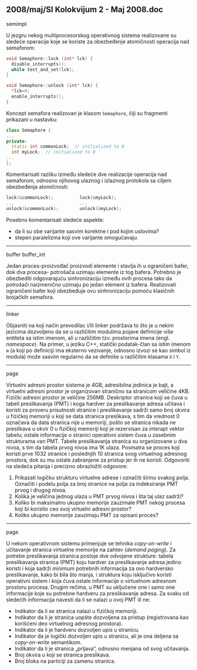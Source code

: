 2008/maj/SI Kolokvijum 2 - Maj 2008.doc
--------------------------------------------------------------------------------
semimpl 

U jezgru nekog multiprocesorskog operativnog sistema realizovane su sledeće operacije koje
se koriste za obezbeđenje atomičnosti operacija nad semaforom:
```cpp
void Semaphore::lock (int* lck) {
  disable_interrupts();
  while test_and_set(lck);
}

void Semaphore::unlock (int* lck) {
  *lck=0;
  enable_interrupts();
}
```
Koncept semafora realizovan je klasom `Semaphore`, čiji su fragmenti prikazani u nastavku:
```cpp
class Semaphore {
...
private:
  static int commonLock;  // initialized to 0
  int myLock;  // initialized to 0
...
};
```
Komentarisati razliku između sledeće dve realizacije operacija nad semaforom, odnosno
njihovog ulaznog i izlaznog protokola sa ciljem obezbeđenja atomičnosti:
```cpp
lock(&commonLock);          lock(&myLock);
...                         ...
unlock(&commonLock);        unlock(&myLock);
```
Posebno komentarisati sledeće aspekte:

- da li su obe varijante sasvim korektne i pod kojim uslovima?
- stepen paralelizma koji ove varijante omogućavaju.

--------------------------------------------------------------------------------
buffer buffer_int

Jedan proces-proizvođač proizvodi elemente i stavlja ih u ograničeni bafer, dok dva procesa-
potrošača uzimaju elemente iz tog bafera. Potrebno je obezbediti odgovarajuću sinhronizaciju
između ovih procesa tako da potrošači naizmenično uzimaju po jedan element iz bafera.
Realizovati ograničeni bafer koji obezbeđuje ovu sinhronizaciju pomoću klasičnih brojačkih
semafora.

--------------------------------------------------------------------------------
linker

Objasniti na koji način prevodilac i/ili linker podržava to što je u nekim jezicima dozvoljeno
da se u različitim modulima pojave definicije više entiteta sa istim imenom, ali u različitim
tzv. prostorima imena (engl. *namespace*). Na primer, u jeziku C++, statički podatak-član sa
istim imenom `m` (a koji po definiciji ima eksterno vezivanje, odnosno izvozi se kao simbol iz
modula) može sasvim regularno da se definiše u različitim klasama `X` i `Y`.

--------------------------------------------------------------------------------
page

Virtuelni adresni prostor sistema je 4GB, adresibilna jedinica je bajt, a virtuelni adresni
prostor je organizovan stranično sa stranicom veličine 4KB. Fizički adresni prostor je veličine
256MB. Deskriptor stranice koji se čuva u tabeli preslikavanja (PMT) i koga hardver za
preslikavanje adresa učitava i koristi za proveru prisutnosti stranice i preslikavanje sadrži
samo broj okvira u fizičkoj memoriji u koji se data stranica preslikava, s tim da vrednost 0
označava da data stranica nije u memoriji, pošto se stranica nikada ne preslikava u okvir 0 u
fizičkoj memoriji koji je rezervisan za interapt vektor tabelu; ostale informacije o stranici
operativni sistem čuva u zasebnim strukturama van PMT. Tabele preslikavanja stranica su
organizovane u dva nivoa, s tim da tabela prvog nivoa ima 1K ulaza. Posmatra se proces koji
koristi prve 1032 stranice i poslednjih 10 stranica svog virtuelnog adresnog prostora, dok su
mu ostale zabranjene za pristup jer ih ne koristi. Odgovoriti na sledeća pitanja i precizno
obrazložiti odgovore:

1. Prikazati logičku strukturu virtuelne adrese i označiti širinu svakog polja. Označiti i podelu polja za broj stranice na polja za indeksiranje PMT prvog i drugog nivoa.
2. Kolika je veličina jednog ulaza u PMT prvog nivoa i šta taj ulaz sadrži?
3. Koliko bi maksimalno ukupno memorije zauzimale PMT nekog procesa koji bi koristio ceo svoj virtuelni adresni prostor?
4. Koliko ukupno memorije zauzimaju PMT za opisani proces?

--------------------------------------------------------------------------------
page

U nekom operativnom sistemu primenjuje se tehnika *copy-on-write* i učitavanje stranica
virtuelne memorije na zahtev (*demand paging*). Za potrebe preslikavanja stranica postoje dve
odvojene strukture: tabela preslikavanja stranica (PMT) koju hardver za preslikavanje adresa
jedino koristi i koja sadrži *minimum* potrebnih informacija za ovo hardversko preslikavanje,
kako bi bila što manja, i struktura koju isključivo koristi operativni sistem i koja čuva ostale
informacije o virtuelnom adresnom prostoru procesa. Drugim rečima, u PMT su uključene
one i samo one informacije koje su potrebne hardveru za preslikavanje adresa. Za svaku od
sledećih informacija navesti da li se nalazi u ovoj PMT ili ne:

- Indikator da li se stranica nalazi u fizičkoj memoriji.
- Indikator da li je stranica uopšte dozvoljena za pristup (registrovana kao korišćeni deo virtuelnog adresnog prostora).
- Indikator da li je hardveru dozvoljen upis u stranicu.
- Indikator da je logički dozvoljen upis u stranicu, ali je ona deljena sa *copy-on-write* semantikom.
- Indikator da li je stranica „prljava“, odnosno menjana od svog učitavanja.
- Broj okvira u koji se stranica preslikava.
- Broj bloka na particiji za zamenu stranica.

